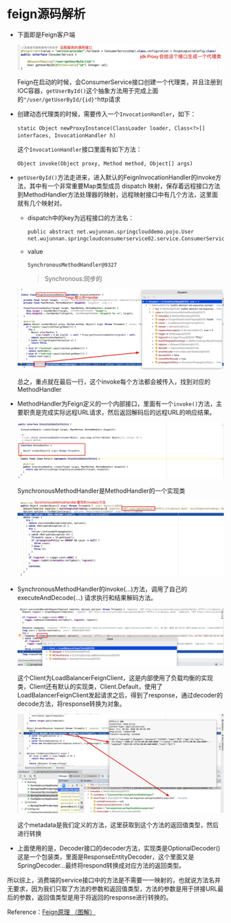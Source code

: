 # feign源码解析

- 下面即是Feign客户端

  ![image-20210807215604829](feign%E6%BA%90%E7%A0%81%E8%A7%A3%E6%9E%90_assets/image-20210807215604829.png)

  Feign在启动的时候，会ConsumerService接口创建一个代理类，并且注册到IOC容器，`getUserById()`这个抽象方法用于完成上面的`"/user/getUserById/{id}"`http请求

- 创建动态代理类的时候，需要传入一个`InvocationHandler`，如下：

  `static Object newProxyInstance(ClassLoader loader, Class<?>[] interfaces, InvocationHandler h)`

  这个`InvocationHandler`接口里面有如下方法：

  `Object invoke(Object proxy, Method method, Object[] args)`

- `getUserById()`方法走进来，进入默认的FeignInvocationHandler的invoke方法，其中有一个非常重要Map类型成员 dispatch 映射，保存着远程接口方法到MethodHandler方法处理器的映射，远程映射接口中有几个方法，这里面就有几个映射对。

  - dispatch中的key为远程接口的方法名：

    ```
    public abstract net.wujunnan.springclouddemo.pojo.User net.wujunnan.springcloudconsumerservice02.service.ConsumerService.getUserById(java.lang.Integer)
    ```

  - value

    ```
    SynchronousMethodHandler@9327
    ```

    > Synchronous:同步的

  ![image-20201218122059531](feign%E6%BA%90%E7%A0%81%E8%A7%A3%E6%9E%90_assets/image-20201218122059531.png)

  总之，重点就在最后一行，这个invoke每个方法都会被传入，找到对应的MethodHandler

- MethodHandler为Feign定义的一个内部接口，里面有一个`invoke()`方法，主要职责是完成实际远程URL请求，然后返回解码后的远程URL的响应结果。

  ![image-20201218123415870](feign%E6%BA%90%E7%A0%81%E8%A7%A3%E6%9E%90_assets/image-20201218123415870.png)

  SynchronousMethodHandler是MethodHandler的一个实现类

  ![image-20201218124531125](feign%E6%BA%90%E7%A0%81%E8%A7%A3%E6%9E%90_assets/image-20201218124531125.png)

- SynchronousMethodHandler的invoke(…)方法，调用了自己的executeAndDecode(…) 请求执行和结果解码方法。

  ![image-20201218132204044](feign%E6%BA%90%E7%A0%81%E8%A7%A3%E6%9E%90_assets/image-20201218132204044.png)

  这个Client为LoadBalancerFeignClient，这是内部使用了负载均衡的实现类，Client还有默认的实现类，Client.Default，使用了LoadBalancerFeignClient发起请求之后，得到了response，通过decoder的decode方法，将response转换为对象。

  ![image-20201218134352169](feign%E6%BA%90%E7%A0%81%E8%A7%A3%E6%9E%90_assets/image-20201218134352169.png)

  这个metadata是我们定义的方法，这里获取到这个方法的返回值类型，然后进行转换

- 上面使用的是，Decoder接口的decoder方法，实现类是OptionalDecoder()这是一个包装类，里面是ResponseEntityDecoder，这个里面又是SpringDecoder...最终将respond转换成对应方法的返回类型。

所以综上，消费端的service接口中的方法是不需要一一映射的，也就说方法名并无要求，因为我们只取了方法的参数和返回值类型，方法的参数是用于拼接URL最后的参数，返回值类型是用于将返回的response进行转换的。

Reference：[Feign原理 （图解）](https://www.cnblogs.com/crazymakercircle/p/11965726.html)